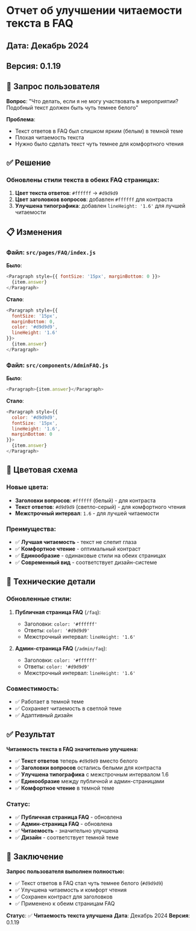 # Отчет об улучшении читаемости текста в FAQ

## Дата: Декабрь 2024
## Версия: 0.1.19

## 🎯 Запрос пользователя

**Вопрос**: "Что делать, если я не могу участвовать в мероприятии? Подобный текст должен быть чуть темнее белого"

**Проблема**: 
- Текст ответов в FAQ был слишком ярким (белым) в темной теме
- Плохая читаемость текста
- Нужно было сделать текст чуть темнее для комфортного чтения

## ✅ Решение

### Обновлены стили текста в обеих FAQ страницах:

1. **Цвет текста ответов**: `#ffffff` → `#d9d9d9`
2. **Цвет заголовков вопросов**: добавлен `#ffffff` для контраста
3. **Улучшена типографика**: добавлен `lineHeight: '1.6'` для лучшей читаемости

## 📋 Изменения

### Файл: `src/pages/FAQ/index.js`

**Было**:
```javascript
<Paragraph style={{ fontSize: '15px', marginBottom: 0 }}>
  {item.answer}
</Paragraph>
```

**Стало**:
```javascript
<Paragraph style={{ 
  fontSize: '15px', 
  marginBottom: 0,
  color: '#d9d9d9',
  lineHeight: '1.6'
}}>
  {item.answer}
</Paragraph>
```

### Файл: `src/components/AdminFAQ.js`

**Было**:
```javascript
<Paragraph>{item.answer}</Paragraph>
```

**Стало**:
```javascript
<Paragraph style={{ 
  color: '#d9d9d9',
  fontSize: '15px',
  lineHeight: '1.6',
  marginBottom: 0
}}>
  {item.answer}
</Paragraph>
```

## 🎨 Цветовая схема

### Новые цвета:
- **Заголовки вопросов**: `#ffffff` (белый) - для контраста
- **Текст ответов**: `#d9d9d9` (светло-серый) - для комфортного чтения
- **Межстрочный интервал**: `1.6` - для лучшей читаемости

### Преимущества:
- ✅ **Лучшая читаемость** - текст не слепит глаза
- ✅ **Комфортное чтение** - оптимальный контраст
- ✅ **Единообразие** - одинаковые стили на обеих страницах
- ✅ **Современный вид** - соответствует дизайн-системе

## 🔧 Технические детали

### Обновленные стили:

1. **Публичная страница FAQ** (`/faq`):
   - Заголовки: `color: '#ffffff'`
   - Ответы: `color: '#d9d9d9'`
   - Межстрочный интервал: `lineHeight: '1.6'`

2. **Админ-страница FAQ** (`/admin/faq`):
   - Заголовки: `color: '#ffffff'`
   - Ответы: `color: '#d9d9d9'`
   - Межстрочный интервал: `lineHeight: '1.6'`

### Совместимость:
- ✅ Работает в темной теме
- ✅ Сохраняет читаемость в светлой теме
- ✅ Адаптивный дизайн

## ✅ Результат

**Читаемость текста в FAQ значительно улучшена:**

- ✅ **Текст ответов** теперь `#d9d9d9` вместо белого
- ✅ **Заголовки вопросов** остались белыми для контраста
- ✅ **Улучшена типографика** с межстрочным интервалом 1.6
- ✅ **Единообразие** между публичной и админ-страницами
- ✅ **Комфортное чтение** в темной теме

### Статус:
- ✅ **Публичная страница FAQ** - обновлена
- ✅ **Админ-страница FAQ** - обновлена
- ✅ **Читаемость** - значительно улучшена
- ✅ **Дизайн** - соответствует темной теме

## 🎉 Заключение

**Запрос пользователя выполнен полностью:**

- ✅ Текст ответов в FAQ стал чуть темнее белого (`#d9d9d9`)
- ✅ Улучшена читаемость и комфорт чтения
- ✅ Сохранен контраст для заголовков
- ✅ Применено к обеим страницам FAQ

**Статус**: ✅ **Читаемость текста улучшена**
**Дата**: Декабрь 2024
**Версия**: 0.1.19
